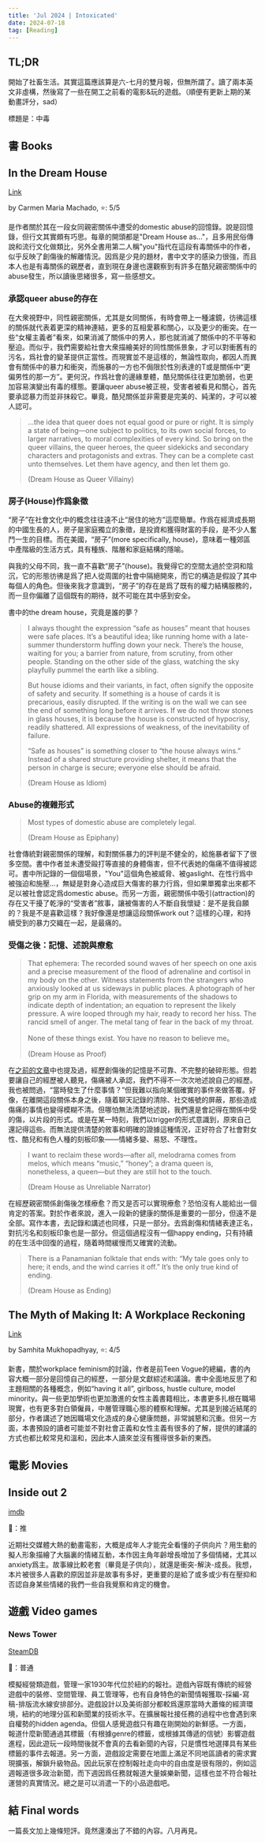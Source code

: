 ```yaml
---
title: 'Jul 2024 | Intoxicated'
date: 2024-07-18
tag: [Reading]
---
```


## TL;DR

開始了社畜生活。其實這篇應該算是六-七月的雙月報，但無所謂了。讀了兩本英文非虛構，然後寫了一些在開工之前看的電影&玩的遊戲。（順便有更新上期的某動畫評分，sad）

標題是：中毒

<!-- more -->

## 書 Books

## In the Dream House

[Link](https://www.goodreads.com/book/show/43317482-in-the-dream-house)

by Carmen Maria Machado, ⭐: 5/5

是作者關於其在一段女同親密關係中遭受的domestic abuse的回憶錄。說是回憶錄，但行文其實頗有巧思。每章的開頭都是"Dream House as..."，且多用民俗傳說和流行文化做類比，另外全書用第二人稱"you"指代在這段有毒關係中的作者，似乎反映了創傷後的解離情況。因爲是少見的題材，書中文字的感染力很強，而且本人也是有毒關係的親歷者，直到現在身邊也還觀察到有許多在酷兒親密關係中的abuse發生，所以讀後思緒很多，寫一些感想文。

### 承認queer abuse的存在

在大衆視野中，同性親密關係，尤其是女同關係，有時會帶上一種濾鏡，彷彿這樣的關係就代表着更深的精神連結，更多的互相愛慕和關心，以及更少的衝突。在一些“女權主義者”看來，如果消滅了關係中的男人，那也就消滅了關係中的不平等和壓迫。而似乎，我們需要給社會大衆描繪美好的同性關係景象，才可以對衝舊有的污名，爲社會的變革提供正當性。而現實並不是這樣的，無論性取向，都因人而異會有關係中的暴力和衝突，而施暴的一方也不侷限於性別表達的T或是關係中“更偏男性的那一方”。更何況，作爲社會的邊緣羣體，酷兒關係往往更加脆弱，也更加容易演變出有毒的樣態。要讓queer abuse被正視，受害者被看見和關心，首先要承認暴力而並非抹殺它。畢竟，酷兒關係並非需要是完美的、純潔的，才可以被人認可。

> ...the idea that queer does not equal good or pure or right. It is simply a state of being—one subject to politics, to its own social forces, to larger narratives, to moral complexities of every kind. So bring on the queer villains, the queer heroes, the queer sidekicks and secondary characters and protagonists and extras. They can be a complete cast unto themselves. Let them have agency, and then let them go.
>
> (Dream House as Queer Villainy)

### 房子(House)作爲象徵

“房子”在社會文化中的概念往往遠不止“居住的地方”這麼簡單。作爲在經濟成長期的中國生長的人，房子是家庭獨立的象徵，是投資和獲得財富的手段，是不少人奮鬥一生的目標。而在美國，“房子”(more specifically, house)，意味着一種郊區中產階級的生活方式，具有種族、階層和家庭結構的隱喻。

與我的父母不同，我一直不喜歡“房子”(house)。我覺得它的空間太過於空洞和陰沉，它的形態彷彿是爲了把人從周圍的社會中隔絕開來，而它的構造是假設了其中每個人的角色。但後來我才意識到，“房子”的存在是爲了既有的權力結構服務的，而一旦你偏離了這個既有的期待，就不可能在其中感到安全。

書中的the dream house，究竟是誰的夢？

> I always thought the expression “safe as houses” meant that houses were safe places. It’s a beautiful idea; like running home with a late-summer thunderstorm huffing down your neck. There’s the house, waiting for you; a barrier from nature, from scrutiny, from other people. Standing on the other side of the glass, watching the sky playfully pummel the earth like a sibling.
> 
> But house idioms and their variants, in fact, often signify the opposite of safety and security. If something is a house of cards it is precarious, easily disrupted. If the writing is on the wall we can see the end of something long before it arrives. If we do not throw stones in glass houses, it is because the house is constructed of hypocrisy, readily shattered. All expressions of weakness, of the inevitability of failure.
> 
> “Safe as houses” is something closer to “the house always wins.” Instead of a shared structure providing shelter, it means that the person in charge is secure; everyone else should be afraid.
> 
> (Dream House as Idiom)

### Abuse的複雜形式

> Most types of domestic abuse are completely legal.
>
> (Dream House as Epiphany)

社會傳統對親密關係的理解，和對關係暴力的評判是不健全的，給施暴者留下了很多空間。書中作者並未遭受毆打等直接的身體傷害，但不代表她的傷痛不值得被認可。書中所記錄的一個個場景，"You"這個角色被威脅、被gaslight、在性行爲中被強迫和施壓...，無疑是對身心造成巨大傷害的暴力行爲，但如果單獨拿出來都不足以被社會認定爲domestic abuse。而另一方面，親密關係中吸引(attraction)的存在又干擾了乾淨的“受害者”敘事，讓被傷害的人不斷自我懷疑：是不是我自願的？我是不是喜歡這樣？我好像還是想讓這段關係work out？這樣的心理，和持續受到的暴力交織在一起，是最痛的。

### 受傷之後：記憶、述說與療愈

> That ephemera: The recorded sound waves of her speech on one axis and a precise measurement of the flood of adrenaline and cortisol in my body on the other. Witness statements from the strangers who anxiously looked at us sideways in public places. A photograph of her grip on my arm in Florida, with measurements of the shadows to indicate depth of indentation; an equation to represent the likely pressure. A wire looped through my hair, ready to record her hiss. The rancid smell of anger. The metal tang of fear in the back of my throat.
> 
> None of these things exist. You have no reason to believe me。
> 
> (Dream House as Proof)

在[之前的文章](https://sbeam.dev/posts/monthly-apr-2024.html#%E7%89%A9%E8%AA%9E%E3%81%A8%E3%83%88%E3%83%A9%E3%82%A6%E3%83%9E-%E3%82%AF%E3%82%A3%E3%82%A2%E3%83%BB%E3%83%95%E3%82%A7%E3%83%9F%E3%83%8B%E3%82%B9%E3%82%99%E3%83%A0%E6%89%B9%E8%A9%95%E3%81%AE%E5%8F%AF%E8%83%BD%E6%80%A7)中也提及過，經歷創傷後的記憶是不可靠、不完整的破碎形態。但若要讓自己的經歷被人聽見，傷痛被人承認，我們不得不一次次地述說自己的經歷。我也被問過，“當時發生了什麼事情？”但我難以指向某個確實的事件來做答覆。好像，在離開這段關係本身之後，隨着聊天記錄的清除、社交帳號的屏蔽，那些造成傷痛的事情也變得模糊不清。但哪怕無法清楚地述說，我們還是會記得在關係中受的傷，以片段的形式。或是在某一時刻，我們以trigger的形式意識到，原來自己還記得這些。而無法提供清楚的敘事和明確的證據這種情況，正好符合了社會對女性、酷兒和有色人種的刻板印象——情緒多變、易怒、不理性。

> I want to reclaim these words—after all, melodrama comes from melos, which means “music,” “honey”; a drama queen is, nonetheless, a queen—but they are still hot to the touch.
> 
> (Dream House as Unreliable Narrator)

在經歷親密關係創傷後怎樣療愈？而又是否可以實現療愈？恐怕沒有人能給出一個肯定的答案。對於作者來說，進入一段新的健康的關係是重要的一部分，但遠不是全部。寫作本書，去記錄和講述也同樣，只是一部分。去爲創傷和情緒表達正名，對抗污名和刻板印象也是一部分。但這個過程沒有一個happy ending，只有持續的在生活中回復的過程，隨着時間緩慢而又確實的流動。

> There is a Panamanian folktale that ends with: “My tale goes only to here; it ends, and the wind carries it off.” It’s the only true kind of ending.
> 
> (Dream House as Ending)


## The Myth of Making It: A Workplace Reckoning

[Link](https://www.goodreads.com/book/show/199388132-the-myth-of-making-it)

by Samhita Mukhopadhyay, ⭐: 4/5

新書，關於workplace feminism的討論，作者是前Teen Vogue的總編，書的內容大概一部分是回憶自己的經歷，一部分是文獻綜述和議論。書中全面地反思了和主題相關的各種概念，例如“having it all”, girlboss, hustle culture, model minority。與一些更加學術也更加激進的女性主義書籍相比，本書更多扎根在職場現實，也有更多對白領僱員，中層管理職心態的體察和理解。尤其是到接近結尾的部分，作者講述了她因職場文化造成的身心健康問題，非常誠懇和沉重。但另一方面，本書預設的讀者可能並不對社會正義和女性主義有很多的了解，提供的建議的方式也都比較常見和溫和，因此本人讀來並沒有獲得很多新的東西。


## 電影 Movies

## Inside out 2

[imdb](https://www.imdb.com/title/tt22022452/)

🍅：推

近期社交媒體大熱的動畫電影，大概是成年人才能完全看懂的子供向片？用生動的擬人形象描繪了大腦裏的情緒互動，本作因主角年齡增長增加了多個情緒，尤其以anxiety爲主。故事線比較老套（畢竟是子供向），就還是衝突-解決-成長。我想，本片被很多人喜歡的原因並非是故事有多好，更重要的是給了或多或少有在壓抑和否認自身某些情緒的我們一些自我覺察和肯定的機會。

## 遊戲 Video games

### News Tower

[SteamDB](https://steamdb.info/app/1649950/)

🍅：普通

模擬經營類遊戲，管理一家1930年代位於紐約的報社。遊戲內容既有傳統的經營遊戲中的裝修、空間管理、員工管理等，也有自身特色的新聞情報獲取-採編-寫稿-排版流水線安排部分。遊戲設計以及美術部分都較爲還原當時大蕭條的經濟環境，紐約的地理分區和新聞業的技術水平。在擴展報社接任務的過程中也會遇到來自權勢的hidden agenda。但個人感覺遊戲只有趣在剛開始的新鮮感。一方面，報道什麼新聞通過其標籤（有根據genre的標籤，或根據其傳遞的信號）影響遊戲進程，因此遊玩一段時間後就不會真的去看新聞的內容，只是慣性地選擇具有某些標籤的事件去報道。另一方面，遊戲設定需要在地圖上滿足不同地區讀者的需求實現擴張，解鎖升級物品。因此玩家在控制報社走向中的自由度是很有限的，例如這週報道很多政治新聞，而下週因爲任務就報道大量娛樂新聞，這樣也並不符合報社運營的真實情況。總之是可以消遣一下的小品遊戲吧。

## 結 Final words

一篇長文加上幾條短評。竟然還湊出了不錯的內容。八月再見。
